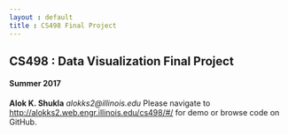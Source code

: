 ```yaml
---
layout : default
title : CS498 Final Project
---
```

## CS498 : Data Visualization Final Project
#### Summer 2017 
**Alok K. Shukla** _alokks2@illinois.edu_
Please navigate to http://alokks2.web.engr.illinois.edu/cs498/#/ for demo or browse code on GitHub.
